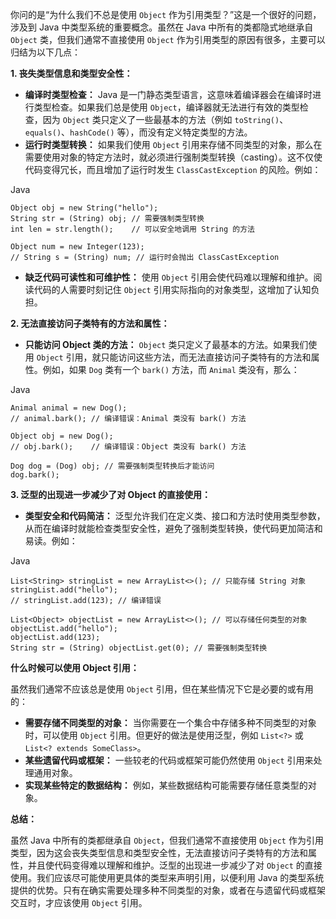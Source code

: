 你问的是“为什么我们不总是使用 `Object` 作为引用类型？”这是一个很好的问题，涉及到 Java 中类型系统的重要概念。虽然在 Java 中所有的类都隐式地继承自 `Object` 类，但我们通常不直接使用 `Object` 作为引用类型的原因有很多，主要可以归结为以下几点：

**1. 丧失类型信息和类型安全性：**

- **编译时类型检查：** Java 是一门静态类型语言，这意味着编译器会在编译时进行类型检查。如果我们总是使用 `Object`，编译器就无法进行有效的类型检查，因为 `Object` 类只定义了一些最基本的方法（例如 `toString()`、`equals()`、`hashCode()` 等），而没有定义特定类型的方法。
- **运行时类型转换：** 如果我们使用 `Object` 引用来存储不同类型的对象，那么在需要使用对象的特定方法时，就必须进行强制类型转换（casting）。这不仅使代码变得冗长，而且增加了运行时发生 `ClassCastException` 的风险。例如：

Java

```
Object obj = new String("hello");
String str = (String) obj; // 需要强制类型转换
int len = str.length();    // 可以安全地调用 String 的方法

Object num = new Integer(123);
// String s = (String) num; // 运行时会抛出 ClassCastException
```

- **缺乏代码可读性和可维护性：** 使用 `Object` 引用会使代码难以理解和维护。阅读代码的人需要时刻记住 `Object` 引用实际指向的对象类型，这增加了认知负担。

**2. 无法直接访问子类特有的方法和属性：**

- **只能访问 Object 类的方法：** `Object` 类只定义了最基本的方法。如果我们使用 `Object` 引用，就只能访问这些方法，而无法直接访问子类特有的方法和属性。例如，如果 `Dog` 类有一个 `bark()` 方法，而 `Animal` 类没有，那么：

Java

```
Animal animal = new Dog();
// animal.bark(); // 编译错误：Animal 类没有 bark() 方法

Object obj = new Dog();
// obj.bark();    // 编译错误：Object 类没有 bark() 方法

Dog dog = (Dog) obj; // 需要强制类型转换后才能访问
dog.bark();
```

**3. 泛型的出现进一步减少了对 Object 的直接使用：**

- **类型安全和代码简洁：** 泛型允许我们在定义类、接口和方法时使用类型参数，从而在编译时就能检查类型安全性，避免了强制类型转换，使代码更加简洁和易读。例如：

Java

```
List<String> stringList = new ArrayList<>(); // 只能存储 String 对象
stringList.add("hello");
// stringList.add(123); // 编译错误

List<Object> objectList = new ArrayList<>(); // 可以存储任何类型的对象
objectList.add("hello");
objectList.add(123);
String str = (String) objectList.get(0); // 需要强制类型转换
```

**什么时候可以使用 Object 引用：**

虽然我们通常不应该总是使用 `Object` 引用，但在某些情况下它是必要的或有用的：

- **需要存储不同类型的对象：** 当你需要在一个集合中存储多种不同类型的对象时，可以使用 `Object` 引用。但更好的做法是使用泛型，例如 `List<?>` 或 `List<? extends SomeClass>`。
- **某些遗留代码或框架：** 一些较老的代码或框架可能仍然使用 `Object` 引用来处理通用对象。
- **实现某些特定的数据结构：** 例如，某些数据结构可能需要存储任意类型的对象。

**总结：**

虽然 Java 中所有的类都继承自 `Object`，但我们通常不直接使用 `Object` 作为引用类型，因为这会丧失类型信息和类型安全性，无法直接访问子类特有的方法和属性，并且使代码变得难以理解和维护。泛型的出现进一步减少了对 `Object` 的直接使用。我们应该尽可能使用更具体的类型来声明引用，以便利用 Java 的类型系统提供的优势。只有在确实需要处理多种不同类型的对象，或者在与遗留代码或框架交互时，才应该使用 `Object` 引用。